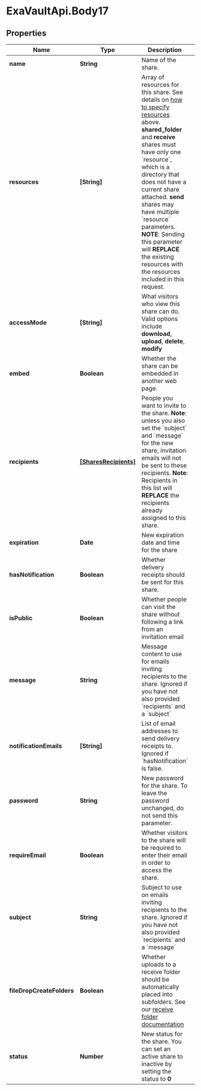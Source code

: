 # ExaVaultApi.Body17

## Properties
Name | Type | Description | Notes
------------ | ------------- | ------------- | -------------
**name** | **String** | Name of the share. | [optional] 
**resources** | **[String]** | Array of resources for this share. See details on [how to specify resources](#section/Identifying-Resources) above.  **shared_folder** and **receive** shares must have only one &#x60;resource&#x60;, which is a directory that does not have a current share attached.  **send** shares may have multiple &#x60;resource&#x60; parameters.   **NOTE**: Sending this parameter will **REPLACE** the existing resources with the resources included in this request. | [optional] 
**accessMode** | **[String]** | What visitors who view this share can do. Valid options include **download**, **upload**, **delete**, **modify** | [optional] 
**embed** | **Boolean** | Whether the share can be embedded in another web page. | [optional] 
**recipients** | [**[SharesRecipients]**](SharesRecipients.md) | People you want to invite to the share.   **Note**: unless you also set the &#x60;subject&#x60; and &#x60;message&#x60; for the new share, invitation emails will not be sent to these recipients.  **Note**: Recipients in this list will **REPLACE** the recipients already assigned to this share.  | [optional] 
**expiration** | **Date** | New expiration date and time for the share | [optional] 
**hasNotification** | **Boolean** | Whether delivery receipts should be sent for this share. | [optional] 
**isPublic** | **Boolean** | Whether people can visit the share without following a link from an invitation email | [optional] 
**message** | **String** | Message content to use for emails inviting recipients to the share. Ignored if you have not also provided &#x60;recipients&#x60; and a &#x60;subject&#x60; | [optional] 
**notificationEmails** | **[String]** | List of email addresses to send delivery receipts to. Ignored if &#x60;hasNotification&#x60; is false.  | [optional] 
**password** | **String** | New password for the share. To leave the password unchanged, do not send this parameter. | [optional] 
**requireEmail** | **Boolean** | Whether visitors to the share will be required to enter their email in order to access the share. | [optional] 
**subject** | **String** | Subject to use on emails inviting recipients to the share. Ignored if you have not also provided &#x60;recipients&#x60; and a &#x60;message&#x60; | [optional] 
**fileDropCreateFolders** | **Boolean** | Whether uploads to a receive folder should be automatically placed into subfolders. See our [receive folder documentation](/docs/account/05-file-sharing/05-form-builder#advanced-form-settings) | [optional] 
**status** | **Number** | New status for the share. You can set an active share to inactive by setting the status to **0** | [optional] 
